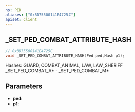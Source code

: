 ```yaml
---
ns: PED
aliases: ["0xBD75500141E4725C"]
apiset: client
---
```

## _SET_PED_COMBAT_ATTRIBUTE_HASH

```c
// 0xBD75500141E4725C
void _SET_PED_COMBAT_ATTRIBUTE_HASH(Ped ped,Hash p1);
```

Hashes: GUARD, COMBAT_ANIMAL, LAW, LAW_SHERIFF
_SET_PED_COMBAT_A* - _SET_PED_COMBAT_M*

## Parameters
* **ped**:
* **p1**: